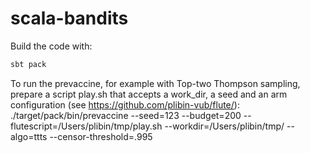 # scala-bandits

Build the code with:
```sh
sbt pack
```

To run the prevaccine, for example with Top-two Thompson sampling, prepare a script play.sh that accepts a work_dir, a seed and an arm configuration (see https://github.com/plibin-vub/flute/):
./target/pack/bin/prevaccine --seed=123 --budget=200 --flutescript=/Users/plibin/tmp/play.sh --workdir=/Users/plibin/tmp/ --algo=ttts --censor-threshold=.995
